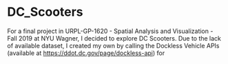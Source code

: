 # DC_Scooters
For a final project in URPL-GP-1620 - Spatial Analysis and Visualization - Fall 2019 at NYU Wagner, I decided to explore DC Scooters. Due to the lack of available dataset, I created my own by calling the Dockless Vehicle APIs (available at https://ddot.dc.gov/page/dockless-api) for 
